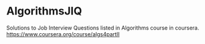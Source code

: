 AlgorithmsJIQ
=============

Solutions to Job Interview Questions listed in Algorithms course in coursera. https://www.coursera.org/course/algs4partII
